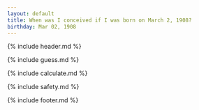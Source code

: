 ```yaml
---
layout: default
title: When was I conceived if I was born on March 2, 1908?
birthday: Mar 02, 1908
---
```


{% include header.md %}

{% include guess.md %}

{% include calculate.md %}

{% include safety.md %}

{% include footer.md %}



